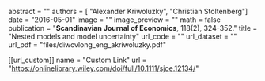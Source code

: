 abstract = ""
authors = [ "Alexander Kriwoluzky", "Christian Stoltenberg"]
date = "2016-05-01"
image = ""
image_preview = ""
math = false
publication = "**Scandinavian Journal of Economics**, 118(2), 324-352."
title = "Nested models and model uncertainty"
url_code = ""
url_dataset = ""
url_pdf = "files/diwcvlong_eng_akriwoluzky.pdf"

[[url_custom]]
    name = "Custom Link"
    url = "https://onlinelibrary.wiley.com/doi/full/10.1111/sjoe.12134/"
